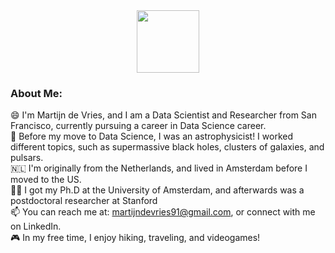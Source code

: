 <div id="header" align="center">
  <img src="https://media.giphy.com/media/mCRJDo24UvJMA/giphy.gif" width="100"/>
</div>


### About Me:

😄 I'm Martijn de Vries, and I am a Data Scientist and Researcher from San Francisco, currently pursuing a career in Data Science career. <br>
🔭 Before my move to Data Science, I was an astrophysicist! I worked different topics, such as supermassive black holes, clusters of galaxies, and pulsars. <br>
🇳🇱 I'm originally from the Netherlands, and lived in Amsterdam before I moved to the US. <br>
👨‍🎓 I got my Ph.D at the University of Amsterdam, and afterwards was a postdoctoral researcher at Stanford <br>
📫 You can reach me at: martijndevries91@gmail.com, or connect with me on LinkedIn. <br>
🎮 In my free time, I enjoy hiking, traveling, and videogames! <br>

<!--
**martijndevries/martijndevries** is a ✨ _special_ ✨ repository because its `README.md` (this file) appears on your GitHub profile.

Here are some ideas to get you started:

- 🔭 I’m currently working on ...
- 🌱 I’m currently learning ...
- 👯 I’m looking to collaborate on ...
- 🤔 I’m looking for help with ...
- 💬 Ask me about ...
- 📫 How to reach me: ...
- 😄 Pronouns: ...
- ⚡ Fun fact: ...
-->
